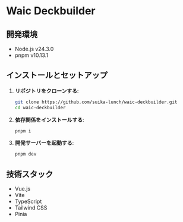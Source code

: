 # Waic Deckbuilder

## 開発環境

- Node.js v24.3.0
- pnpm v10.13.1

## インストールとセットアップ

1.  **リポジトリをクローンする**:

    ```bash
    git clone https://github.com/suika-lunch/waic-deckbuilder.git
    cd waic-deckbuilder
    ```

2.  **依存関係をインストールする**:

    ```bash
    pnpm i
    ```

3.  **開発サーバーを起動する**:
    ```bash
    pnpm dev
    ```

## 技術スタック

- Vue.js
- Vite
- TypeScript
- Tailwind CSS
- Pinia
